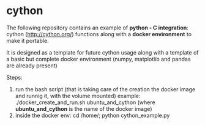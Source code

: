 # cython

The following repository contains an example of **python - C integration**: cython (http://cython.org/) functions along with a **docker environment** to make it portable. 

It is designed as a template for future cython usage along with a template of a basic but complete docker environment (numpy, matplotlib and pandas are already present)

Steps:
  1. run the bash script (that is taking care of the creation the docker image and runnig it, with the volume mounted)
     example: ./docker_create_and_run.sh ubuntu_and_cython (where **ubuntu_and_cython** is the name of the docker image)
  2. inside the docker env: cd /home/; python cython_example.py
  
